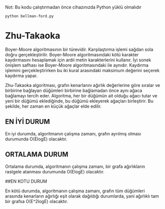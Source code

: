 
Not: Bu kodu çalıştırmadan önce cihazınızda Python yüklü olmalıdır

```
python bellman-ford.py
```

# Zhu-Takaoka
 Boyer-Moore algoritmasının bir türevidir. Karşılaştırma işlemi sağdan sola doğru gerçekleştirilir. Boyer-Moore algoritmasındaki kötü karakter kaydırmasını hesaplamak için ardıl metin karakterlerini kullanır. İyi sonek önişlem safhası ise Boyer-Moore algoritmasındaki ile aynıdır. Kaydırma işlemini gerçekleştirirken bu iki kural arasındaki maksimum değerini seçerek kaydırma yapar.
 
 Zhu-Takaoka algoritması, grafın kenarlarını ağırlık değerlerine göre sıralar ve birbirine bağlayan düğümleri birbirine bağlamadan önce aynı ağaca bağlamayı tercih eder. Algoritma, her bir düğümün ait olduğu ağacı tutar ve yeni bir düğümü eklediğinde, bu düğümü ekleyerek ağaçları birleştirir. Bu şekilde, her zaman en küçük ağaçlar elde edilir.

## EN İYİ DURUM

En iyi durumda, algoritmanın çalışma zamanı, grafın ayrılmış olması durumunda O(ElogE) olacaktır.

## ORTALAMA DURUM

Ortalama durumda, algoritmanın çalışma zamanı, bir grafa ağırlıkların rastgele atanması durumunda O(ElogE) olacaktır.

##EN KOTU DURUM

En kötü durumda, algoritmanın çalışma zamanı, grafın tüm düğümleri arasında kenarların ağırlığı eşit olarak dağıldığı durumlarda, yani ağırlıklı tam bir grafsa O(E^2logE) olacaktır.

 
 
